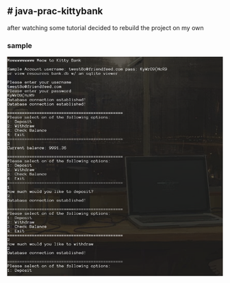 ## # java-prac-kittybank

after watching some tutorial decided to rebuild the project on my own

### sample

![preview](./resources/outputsample.PNG)
